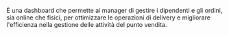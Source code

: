 È una dashboard che permette ai manager di gestire i dipendenti e gli ordini, sia online che fisici, per ottimizzare le operazioni di delivery e migliorare l'efficienza nella gestione delle attività del punto vendita.